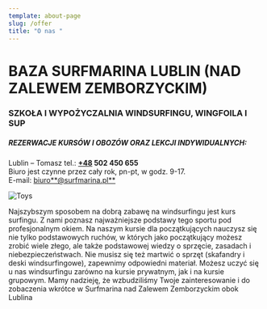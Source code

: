 ```yaml
---
template: about-page
slug: /offer
title: "O nas "
---
```

<!--StartFragment-->

# BAZA SURFMARINA LUBLIN (NAD ZALEWEM ZEMBORZYCKIM)

### SZKOŁA I WYPOŻYCZALNIA WINDSURFINGU, WINGFOILA I SUP

<!--StartFragment-->

##### REZERWACJE KURSÓW I OBOZÓW ORAZ LEKCJI INDYWIDUALNYCH:

Lublin – Tomasz  tel.: **[+48](tel:+48814415415) 502 450 655**\
Biuro jest czynne przez cały rok, pn-pt, w godz. 9-17.\
E-mail: [biuro**@surfmarina.pl**](mailto:info@funsurf.pl)

<!--EndFragment-->

![Toys](/assets/sfp3.jpg "Toys")

Najszybszym sposobem na dobrą zabawę na windsurfingu jest kurs surfingu. Z nami poznasz najważniejsze podstawy tego sportu pod profesjonalnym okiem. Na naszym kursie dla początkujących nauczysz się nie tylko podstawowych ruchów, w których jako początkujący możesz zrobić wiele złego, ale także podstawowej wiedzy o sprzęcie, zasadach i niebezpieczeństwach. Nie musisz się też martwić o sprzęt (skafandry i deski windsurfingowe), zapewnimy odpowiedni materiał. Możesz uczyć się u nas windsurfingu zarówno na kursie prywatnym, jak i na kursie grupowym. Mamy nadzieję, że wzbudziliśmy Twoje zainteresowanie i do zobaczenia wkrótce w Surfmarina nad Zalewem Zemborzyckim obok Lublina